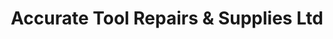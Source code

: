 ---
title: "Accurate Tool Repairs & Supplies Ltd"
url: /havant/accurate-tool-repairs-und-supplies-ltd/
shop: Eisenwaren
---